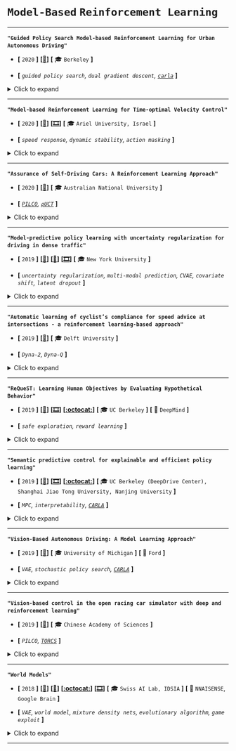 # `Model-Based` `Reinforcement Learning`

---

**`"Guided Policy Search Model-based Reinforcement Learning for Urban Autonomous Driving"`**

- **[** `2020` **]**
**[[:memo:](https://arxiv.org/abs/2005.03076)]**
**[** :mortar_board: `Berkeley` **]**

- **[** _`guided policy search`, `dual gradient descent`, [`carla`](http://carla.org/)_ **]**

<details>
  <summary>Click to expand</summary>

| ![[Source](https://arxiv.org/abs/2005.03076).](../media/2020_xu_1.PNG "[Source](https://arxiv.org/abs/2005.03076).")  |
|:--:|
| *Model-based `RL` with guided policy search (`GPS`). The `dynamics` model uses a Gaussian mixture model (`GMM`) with `20` mixtures as global prior. The `policy` model is updated via **dual gradient descent (`DGD`)**: it is a constrained optimization problem, where `KL divergence` constrains the magnitude of **policy updates** (since the **`dynamics` model is valid only `locally`**). I am confused by the inconsistency in terminology between **`LQR` / `LQG`**. The **augmented `cost` (`return` and `KL` term) of the Lagrangian** and its **derivatives** being computable, the authors claim that the trajectory optimization can be solved using **`LQG`**. But `LQR` in the figure. Since the optimization is done on an **expectation of `cumulative costs`**, I would say it is `LQG`. [Source](https://arxiv.org/abs/2005.03076).* |

Authors: Xu, Z., Chen, J., & Tomizuka

- Motivations.
  - `1-` **Model-free** `RL` methods suffer from:
    - Very poor **sampling efficiency**.
      - > "Showing **`100x` better sample efficiency** of the `GPS`-based `RL` method [over model-free ones]."
    - Lack of **interpretability**.
    - `reality gap`: It learns in a **non-perfect simulator**, so **transferring** to the real-world vehicle is difficult.
  - `2-` **Behavioural cloning** methods suffer from:
    - It requires collecting a **large amount of driving data**, which is costly and time consuming.
    - `Distributional shift`: the **training dataset is biased** compared to real world driving, since the expert drivers generally do not provide data for dangerous situations.
    - It essentially clones the **human driver demonstrations**, and cannot exceed the **human performance**.

- `MDP` formulation (_very simplified traffic scene - solvable with `PD`/`PID`_):
  - `state`
    - ego `lateral` deviation.
    - ego `yaw` error.
    - ego `speed`. _no info to the max allowed `speed`?_
    - `gap` to leader.
    - relative `speed` to leader.
  - `action`: throttle, brake, and steering angle.
  - `reward`
    - Penalizing `lateral`, `yaw`, `speed` deviations to references as well as changes in `control commands`.
    - Relative `position` and `speed` compared to the **leader** are also considered, but **only if the `gap` is smaller than `20m`**.

- Idea of the proposed model-based `RL`: **Guided Policy Search** (`GPS`). Iterate:
  - `1-` Collect samples by running the `policy`.
  - `2-` Learn a **parameterized `local` `dynamic model`** to approximate the complex and interactive driving task.
  - `3-` Optimize the driving `policy` under the **(non-linear approximate) `dynamic model`**, subject to a `constraint` on the magnitude of the  **`trajectory` change**.
    - > "We can view the `policy` as **imitating a supervised learning teacher**."
    - > "But the **teacher is adapting** to produce `actions` that the learner can also execute."

- `Global` / `local` models. From this [post](https://michaelrzhang.github.io/model-based-rl).
  - `1-` **Local models** are easier to fit, but need to be **thrown away** whenever the policy updates because they are **only accurate for trajectories collected under the old policy**.
    - > "It can take a number of episodes for the training of such parameterized models [`policy` and `dynamics` model]. In order to get **high sample efficiency**, we adopt the idea of **`local` models**, and apply the **time-varying linear Gaussian models** (_why "time varying"?_) to approximate the **local behavior** of the **system dynamics** and the **control policy**."
    - Trajectories are collected to fit **local models** rather than using **linearization’s of a global model** of the `dynamics`.
  - `2-` **Global models** are beneficial in that they generally maintain some sort of **consistency in `state` space** i.e. `states` close to each other generally have **similar dynamic**.
    - We can approximately get this same desirable behaviour by using a **`global` model as a prior** in training **`local` models**.
    - This is called **`Bayesian linear regression`** and can help reduce **sample complexity**.

- _Why is the policy search "guided"?_
  - Probably as opposed to **random search** for the two models? Or because of the `prior` that guides the local fit of the `dynamics` model?

- Learning the `dynamics model`.
  - > "We adopt a **`global` model** as the **prior**, which evolves throughout the whole model based `RL` lifetime, and **fit the `local` linear dynamics** to it at **each iteration**."
  - Nonlinear **prior** model: Gaussian mixture model (`GMM`). Here **`20` mixtures**.
  - Each **mixture element** serving as prior for **one driving pattern**.
  - Idea of **Expectation Maximization (`EM`)** process to train the `GMM`:
    - `1-` Each tuple sample (`st`, `at`, `st+1`) is first **assigned to a pattern**.
    - `2-` Then it is used to **update the mixture element**.
  - > "Finally, at each iteration, we fit the **current episode** of data (`st`, `at`, `st+1`)'s to the `GMM`, incorporating a **normal-inverse-`Wishart` prior**. The **`local` lineal** dynamics **`p`(`st+1`|`st`, `at`)** is derived by **conditioning the Gaussian** on (`st`, `at`)." [_I don't fully understand_]

- Learning the `policy`.
  - `1-` Using `KL divergence` to **constrain policy updates**.
  - `2-` Using **dual gradient descent (`DGD`)** to solve **constrained optimization** problems.
    - > "The main idea of the `DGD` is to **first minimize the Lagrangian function** under **fixed Lagrangian multiplier `λ`**, and then increase the **`λ` penalty** if the **constrained is violated**, so that more emphasis is placed on the **constraint term** in the Lagrangian function in the next iteration."
    - The **Lagrangian objective** can be re-written as an **augmented cost function `c`(`st`, `at`)**. This cost function and its derivatives can be directly computed, hence the trajectory optimization problem can be **solved using `LQG`**.
    - > "After the Lagrangian is optimized under a **fixed `λ`**, in the second step of `DGD`, `λ` is updated using the function below with **step size `α`**, and the `DGD` loop is closed."

- Baseline `1`: Black Box (**derivative-free**) optimization.
  - **Cross Entropy Method** (`CEM`).
  - **Simple** but **not sample efficient**.
  - "In order to optimize the **parameterized policy `πθ`**, the `CEM` adopts the assumption of **Gaussian distribution of `θ` = `N`(`µ`,`σ2`)**. It **iteratively samples `θ`** from the distribution, using which to **collect sample trajectories**, and then updates `µ` and `σ` using the `θ`’s that produces the best trajectories."

- Baseline `2`: model-free `SAC`.
  - It maximizes both the **expected return** and the **entropy** of the policy.

- Initialization (_is it fair?_):
  - `GPS` and `CEM`: **`PD` controller** with **large variance**, since the policies are **linear Gaussians**.
  - `SAC`: pure **random initialization** of the weights.
  - > "Therefore, the initial performances of the `GPS` and `CEM` are slightly better compared to the model free `RL` methods."

</details>

---

**`"Model-based Reinforcement Learning for Time-optimal Velocity Control"`**

- **[** `2020` **]**
**[[:memo:](https://www.researchgate.net/publication/343242054_Model-based_Reinforcement_Learning_for_Time-optimal_Velocity_Control)]**
**[[🎞️](https://www.youtube.com/watch?v=Ffo3SYonwPk)]**
**[** :mortar_board: `Ariel University, Israel` **]**

- **[** _`speed response`, `dynamic stability`, `action masking`_ **]**

<details>
  <summary>Click to expand</summary>

| ![[Source](https://www.researchgate.net/publication/343242054_Model-based_Reinforcement_Learning_for_Time-optimal_Velocity_Control).](../media/2020_hartmann_2.PNG "[Source](https://www.researchgate.net/publication/343242054_Model-based_Reinforcement_Learning_for_Time-optimal_Velocity_Control).")  |
|:--:|
| *Since the **underlying dynamic model of the vehicle** is complex, it is **learnt** with supervised learning. The learnt **transition** function is then used for `planning`. This improves the sampling efficiency compared to model-free `RL`. Note that instead of **directly predicting the next `state`**, the **neural network** predicts the **difference between the current state `s[t]` and the next state `s[t+1]`**. But no previous `action`s are considered (What about **physical latencies** and **"delayed action effect"**?). [Source](https://www.researchgate.net/publication/343242054_Model-based_Reinforcement_Learning_for_Time-optimal_Velocity_Control).* |

| ![[Source](https://www.researchgate.net/publication/343242054_Model-based_Reinforcement_Learning_for_Time-optimal_Velocity_Control).](../media/2020_hartmann_1.PNG "[Source](https://www.researchgate.net/publication/343242054_Model-based_Reinforcement_Learning_for_Time-optimal_Velocity_Control).")  |
|:--:|
| *The **Failure Prediction and Intervention Module (`FIM`)** uses an **analytical** model to determine the **potential instability** of a given `action`. Actions proposed by the `model-based RL` agent is overwritten if one of the **future predicted states** is prone to `roll-over`. This **maintains safety** also during the **beginning of the training process**, where the **learned model** may be inaccurate. [Source](https://www.researchgate.net/publication/343242054_Model-based_Reinforcement_Learning_for_Time-optimal_Velocity_Control).* |

| ![[Source](https://www.youtube.com/watch?v=Ffo3SYonwPk).](../media/2020_hartmann_1.gif "[Source](https://www.youtube.com/watch?v=Ffo3SYonwPk).")  |
|:--:|
| *[Source](https://www.youtube.com/watch?v=Ffo3SYonwPk).* |

Authors: Hartmann, G., Shiller, Z., & Azaria, A.

- Task: decide **binary acceleration** (`max-throttle` / `hard-brake`) to drive **as fast as possible** along a path (`steering` is controlled by an external module) without compromising **dynamic stability**.
- Motivations. Improve training wrt:
  - `1-` **Sampling efficiency**.
    - The **training time** should be short enough to enable training on **real vehicles** (less than **`1` minute** of real-time learning).
    - Since the **underlying dynamic model of the vehicle** is very complex, it is **learnt** (supervised learning) and then used for `planning`.
  - `2-` Safety. More precisely the **"dynamic stability"**.
    - > "By **“dynamic stability”** we refer to constraints on the vehicle that are functions of its speed, such as not **rolling-over** and not **sliding**."
    - > "An important advantage of `LMVO+FIM` over the other methods is that **it maintains safety** also during the **beginning of the training process**, where the **learned model** may be inaccurate."
  - As opposed to **model-free `RL`** approaches:
    - > "The **millions of training steps** are required to converge, which is impractical for real applications, and the **safety** of the learned driving policy is **not guaranteed**."
    - > "`LMVO+FIM` achieves higher velocity, in approximately **`1%` of the time that is required by `DDPG`**, while **completely preventing failure**."
- Main idea. Combine:
  - `1-` A **model-based `RL`** for **sampling efficiency**.
    - A **prediction transition function** is learnt (and maybe inaccurate at start).
    - _How the `model-based policy` is learnt is not explained. `MCTS`?_
  - `2-` An **analytical planner** to protect the vehicle from **reaching dynamically unstable `states`**.
    - Another prediction transition function (`bicycle` model) is used which _should_ ensure safety **before the other learned model converges**.

- Learning a **dynamic model**.
  - > "Instead of **directly predicting the next `state`**, we use a **neural network** to predict the **_difference_ between the current state `s[t]` and the next state `s[t+1]`**."
  - To make a **multi-step roll-out**, this **single-step prediction** is repeated.
    - > "Since the **multi-step predictions** are computed **iteratively** based on the previous step, the **error** between the predicted and actual values is **expected to grow** with the number of steps. For simplicity, we take a **`safety factor`** that is **linear with the number of future steps**."

- About the **analytical model**: _How to determine the_ **_potential instability_** _of a given `action`?_
  - Based on the **bicycle model**.
  - > "The **Lateral load Transfer Rate** (`LTR`), to estimate **how close the vehicle is to a `roll-over`**. The `LTR` describes the different between the **load** on the `left` and the load on the `right` wheels."
  - > "For **all rolled-out future `states`**, it is checked if the **predicted `LTR`** is lower than `1`, which indicates that the vehicle is **expected to remain safe**."
  - If an _"unsafe"_ manoeuvre is attempted, an alternative _"safe"_ local manoeuvre is executed (`max-brake`).
    - > "`πs` tries to **brake** while using the **regular controller for steering**, but if it predicts that the vehicle will **still result in an unstable state**, it also **straightens the steering wheel** which will prevent the expected **roll-over** by reducing the radius of curvature of the future state and following that, reducing `LTR`."

- A personal concern: **physical latencies** and **"delayed action effect"**.
  - In real cars, the **dynamic reaction** does depend on a sequence of **past actions**.
  - E.g. applying `max-throttle` at `5m/s` will result in totally **different speeds** depending if the car's **previous `action`** was `max-brake` or `max-throttle`.
  - Here:
    - **Predictions** and **decisions** are made at **`5Hz`**.
    - The learnt **transition** function takes as input the `speed` and desired `action`. No information about the past.
  - One solution from [TEXPLORE: ROS-based RL](https://link.springer.com/content/pdf/10.1007%2F978-3-662-44468-9_47.pdf):
    - > "To handle robots, which commonly have **sensor and actuator delays**, we **provide the model with the past `k` actions**."

- Another concern: computationally **expensive inference**.
  - The **forward path** in the net should be light. But `planning` steps seem costly, despite the minimal **`action` space** size (only `2` choices).
  - > "At every time step `t`, the action at must be applied immediately. However, since the **computing time is not negligible**, the **command is applied with some delay**. To solve this problem, instead of computing action `a[t]` at time `t`, action `a[t+1]` is computed based on the predicted next state `s[t+1]` and `a[t+1]` is applied immediately when obtaining the actual state `s[t+1]` at time `t+1` (which may be **slightly different** than the model’s prediction for that state)."

</details>

---

**`"Assurance of Self-Driving Cars: A Reinforcement Learning Approach"`**

- **[** `2020` **]**
**[[:memo:](https://cs.anu.edu.au/courses/CSPROJECTS/20S1/reports/u6646917_report.pdf)]**
**[** :mortar_board: `Australian National University` **]**

- **[** _[`PILCO`](https://mlg.eng.cam.ac.uk/pub/pdf/DeiRas11.pdf), [`ρUCT`](https://arxiv.org/pdf/0909.0801.pdf)_ **]**

<details>
  <summary>Click to expand</summary>

| ![[Source](https://cs.anu.edu.au/courses/CSPROJECTS/20S1/reports/u6646917_report.pdf).](../media/2020_quan_2.PNG "[Source](https://cs.anu.edu.au/courses/CSPROJECTS/20S1/reports/u6646917_report.pdf).")  |
|:--:|
| *Top-left: The task is not to drive a car! But rather to find the **weather conditions** causing accidents (not clear to me). Right: `Model learning` is done **offline**. Once a good confidence in **prediction accuracy** of `PILCO GPs` is obtained, **online `planning`** is conducted by starting a new episode and building up a `ρUCT` at each `state`. Bottom-left: [`ρUCT`](https://arxiv.org/pdf/0909.0801.pdf) is a **best-first `MCTS`** technique that **iteratively constructs a search tree in memory**. The tree is composed of **two interleaved types of nodes**: **`decision` nodes** and **`chance` nodes**. These correspond to the **alternating `max` and `sum` operations** in the `expectimax` operation. Each `node` in the tree corresponds to a **history `h`**. If `h` ends with an `action`, it is a **chance node**; if `h` ends with an (`observation`-`reward`) pair, it is a **decision node**. Each `node` contains a statistical estimate of the future `reward`. [Source](https://cs.anu.edu.au/courses/CSPROJECTS/20S1/reports/u6646917_report.pdf).* |

| ![[Source](https://cs.anu.edu.au/courses/CSPROJECTS/20S1/reports/u6646917_report.pdf).](../media/2020_quan_1.PNG "[Source](https://cs.anu.edu.au/courses/CSPROJECTS/20S1/reports/u6646917_report.pdf).")  |
|:--:|
| *Inference in the **transition model**: given **`x`**=(`s`, `a`), the `mean` and `variance` of the posterior distribution `p`(`s'`, **`x`**) are computed and used in a **normal distribution** to **sample state transitions**. [Source](https://cs.anu.edu.au/courses/CSPROJECTS/20S1/reports/u6646917_report.pdf).* |

Author: Quan, K.

- About:
  - A **student project**. Results are unfortunately not very good. But the report gives a good example of some **concrete `model-based` implementation** (and its **difficulties**).

- Motivation:
  - Perform `planning` to solve a `MDP` where the **environment dynamics** is **unknown**.
  - A **generative model** that **approximates the transition function** is therefore needed.

- About model-based `RL`.
  - > "In `model-based` `RL`, the agent learns an **approximated model of the environment** and performs **`planning`** utilising this model."
  - > "**Gaussian Process (`GP`)** is widely considered as the state-of-the-art method in **learning stochastic transition models**."
    - [`PILCO`](https://mlg.eng.cam.ac.uk/pub/pdf/DeiRas11.pdf) = *Probabilistic Inference for Learning Control*. It is a **model-based policy search** algorithm.
    - The **transition model** in the `PILCO` algorithm is implemented as a **`GP`**.
  - In short, the author proposes a combination of:
    - `1-` **Offline model learning** via `PILCO` Gaussian Processes.
    - `2-` **Online planning** with [`ρUCT`](https://arxiv.org/pdf/0909.0801.pdf).
  - Miscellaneous:
    - A **fixed frame rate** is necessary to reduce the difficulty of **learning the transition model**.
    - Here, a [python implementation]((https://github.com/nrontsis/PILCO)) of `PILCO` in `TensorFlow v2` is used, leveraging [`GPflow`](https://github.com/GPflow/GPflow) for the `GP` regression.

- Model learning is **OFFLINE**, for **efficiency** reasons.
  - Contrary to [`Dyna`](https://people.cs.umass.edu/~barto/courses/cs687/Chapter%209.pdf) model, **new experience** obtained from interactions with the environment during the **planning phase** is **not fed back** to the **model learning process** to further improve the **approximate transition model**.
    - > "The major reason is that **optimisation of `PILCO` `GPs`** is significantly time-consuming with a large set of experience. Thus, **interleaving online planning** in decision time with **model learning** would make the solution time intractable under the computation resource we have."
    - **Error correction** is therefore impossible.

- **Long `training` time** and **`sampling` time** with the `python` package:
  - A model learnt with `200` episodes has an **`8s` sampling time**, making `planning` intractable.
  - The author raises two reasons:
    - `1-` Optimisation of the `GP’s` hyper parameters are not done in **incremental-basis**.
    - `2-` Intermediate results of sampling from the **posterior distribution** are not **cached**, thus **every sampling** requires a `Cholesky` decomposition of the covariance matrix.

- About `planning`.
  - `Policy iteration` is not applicable.
    - It becomes **intractable** in large problems, since it operates in sweeps of the **entire `state`-`action` space**.
  - Instead Monte Carlo Tree Search (`MCTS`).
    - _No detail about the `state` discretization._
  - About [`ρUCT`](https://arxiv.org/pdf/0909.0801.pdf):
    - > "A generalisation of the popular `MCTS` algorithm `UCT`, that can be used to **approximate a finite horizon `expectimax` operation** given an environment model `ρ`.
    - > "The `ρUCT` algorithm can be realised by replacing the notion of `state` in `UCT` by an **agent history `h`** (which is always a sufficient statistic) and using an environment model `ρ` to **predict the next percept**."
    - `UCB1` is used by `ρUCT` as the **selection** strategy to balance `exploration` and `exploitation`.

- `MDP` formulation (_not clear to me_).
  - > "We set up the `CARLA` environment with a single vehicle moving towards a destination in a **straight lane** and a **pedestrian** that is placed in the path of the vehicle and stands still, which simulates the dynamics between a **moving car** and a pedestrian who is **crossing the street**."
  - > "The results indicate that **sun altitude** is an important influence factor for the stability and consistency of the test autonomous controller in that certain configurations of **sun altitude produce lighting conditions** that cause more frequent **failure** of the controller."
  - `gamma`
    - > "Since the length of episodes is **finite**, we **omit the discounting factor**."
  - `state` (normalisation is performed):
    - Pedestrian's (_or car's?_) `position`, `velocity` and `acceleration`. Plus a weather configuration: `SunAltitude`.
    - > "Out of the **`6` weather parameters** configurable in `CARLA`, in this baseline experiment we will only include `Sun Altitude` in our state-action space given its biggest impact on the **lighting condition**."
  - `reward`:
    - `+10` if the vehicle **crash** into pedestrian. _Should not it be negative? Or maybe the goal is to find the weather conditions that cause crashes?_
    - `-1` as **step penalty**.
  - `action`:
    - The task is **not to drive a car!**
    - Instead to **change the weather parameters**, i.e. `SunAltitude`.
    - > [During **data collection**] "An arbitrary policy produces `actions` that **modify the `SunAltitude`** weather parameter by sampling from a **Bernoulli Process** that gives the probability of **two actions**: increase `SunAltitude` by `2`, or decrease it by `2`: `P(A = 2) = p = 0.8, P(A = −2) = 1 − p`."

- Results:
  - Learning the **dynamics** is not successful.
    - For `velocity` prediction, the **error percentage** remains **higher than `40%`**!
  - > [solving the `MDP`] "The best result of **`1.2` average final reward** [_Rather `return`?_] that we have achieved so far is still having a significant gap from the **theoretical optimal reward of `10`** [_What about the `-1` step penalties??_]. Model error still seems to be a limiting factor to our planning capability."

</details>

---

**`"Model-predictive policy learning with uncertainty regularization for driving in dense traffic"`**

- **[** `2019` **]**
**[[:memo:](https://openreview.net/forum?id=HygQBn0cYm)]**
**[[:memo:](https://postersession.ai/poster/model-predictive-policy-learning-with-un/)]**
**[[🎞️](https://www.youtube.com/watch?v=X2s7gy3wIYw)]**
**[** :mortar_board: `New York University` **]**

- **[** _`uncertainty regularization`, `multi-modal prediction`, `CVAE`, `covariate shift`, `latent dropout`_ **]**

<details>
  <summary>Click to expand</summary>

| ![[Source](https://openreview.net/forum?id=HygQBn0cYm).](../media/2019_canziani_2.PNG "[Source](https://openreview.net/forum?id=HygQBn0cYm).")  |
|:--:|
| *Small-top-right: example when averaging the outcomes of dropping a pen, to show that **deterministic prediction** that **averages** over possible futures is not an option. Top: how the **`action`-conditional dynamics model** has its **latent variable sampled** during `training` and `inference`. Bottom: latent **dropout** to solve the **action insensitivity issue** if only sampling from the **learnt posterior distribution** (function of the true `next state`) during training. [Source](https://openreview.net/forum?id=HygQBn0cYm).* |

| ![[Source](https://openreview.net/forum?id=HygQBn0cYm).](../media/2019_canziani_1.PNG "[Source](https://openreview.net/forum?id=HygQBn0cYm).")  |
|:--:|
| *The **world model** produces various possible futures, i.e. the `next-state`. From them, the `reward` is computed. This estimation is good on the training distribution. But depending on the net initialization, moving **out of the training distribution** leads to different results and **arbitrary predictions**. How to reduce this **disagreement** between the models? By **uncertainty regularization**: **multiple forward passes** are performed with **dropout**, and the **variance of the prediction** is computed. The uncertainty is **summarized into this scalar** and used as **regularization term when training the `policy`**. [Source](https://openreview.net/forum?id=HygQBn0cYm).* |

| ![[Source](https://www.youtube.com/watch?v=X2s7gy3wIYw).](../media/2019_canziani_1.gif "[Source](https://www.youtube.com/watch?v=X2s7gy3wIYw).")  |
|:--:|
| *The `latent variable` of the **predictive model** (`CVAE`) enables to **predict a multiple modal future**. Here `4` sequences of **`200` latent variables** were sampled. None of them repeats the actual future but show `4` different variants of the future. The **deterministic predictor** does not work: it **averages** over possible futures, producing **blurred predictions**. [Source](https://www.youtube.com/watch?v=X2s7gy3wIYw).* |

Authors: Henaff, M., LeCun, Y., & Canziani, A.

- Motivations:
  - `1-` **Model-free `RL`** has **poor data efficiency**.
    - **Interactions** with the world can be **slow, expensive, or dangerous**.
    - > "Learning through interaction with the **real environment** is not a viable solution."
    - The idea is to learn a **model of the `environment dynamics`**, and use it to **train a `RL` agent**, i.e. **model-based `RL`**.
  - `2-` Observational data is often plentiful, _how can it be used?_
    - > "Trajectories of human drivers can be **easily collected using traffic cameras** resulting in an **abundance of observational data**."
  - `3-` **Dense** moving traffic, where **`interaction` is key**.
    - > "The **driver behavior is complex** and includes sudden accelerations, lane changes and merges which are **difficult to predict**; as such the dataset has high enviroment (or **aleatoric**) **uncertainty**."

- _Is `behavioural cloning` a good option?_
  - > "Learning policies from **purely observational data** is challenging because the data may **only cover a small region** of the space over which it is defined."
  - > "Another option [_here_] is to **learn a `dynamics model`** from observational data, and then use it to **train a `policy`**."

- `state`:
  - `1-` A vector: `ego-position` and `ego-speed`.
  - `2-` A `3`-channel image (**high-dimensional**):
    - `red` encodes the **lane markings**.
    - `green` encodes the locations of **neighbouring cars**.
    - `blue` represents the **ego car**.
- `action`:
  - Longitudinal `acceleration/braking`.
  - **Change in** `steering` angle.

- Main steps:
  - `1-` Learn an **action-conditional `dynamics model`** using the collected observational data.
    - From `NGSIM`. **`2` million transitions** are extracted.
  - `2-` Use this model to **train** a fast, feedforward **`policy` network**.
    - It minimizes an objective function containing two terms:
    - `1-` A **policy cost** which represents the **objective** the policy seeks to optimize, e.g. **avoid driving too close** to other cars.
    - `2-` An **uncertainty cost** which represents its **divergence from the `states` it is trained on**.
      - > "We measure this second cost by using the uncertainty of the `dynamics model` about its own predictions, calculated using **dropout**."

- Problem `1`: **predictions** cannot be **unimodal**. In particular, **averaging over the possible futures is bad**.
  - Solution: **conditional `VAE`**.
  - The **low dimensional `latent variable`** is sampled from **prior** distribution (`inference`) or from the **posterior** distribution (`training`).
  - **Different samples lead to different outcomes.**
  - Repeating the process enables to **unroll a potential future**, and generate a **`trajectory`**.

- Problem `2`: **`action` sensitivity**: _how to keep the_ **_stochastic dynamics model responsive_** _to `input actions`?_
  - The **predictive model** can **encode `action` information** in the **latent variables**, making the output **insensitive to the input `actions`**.
  - > "It is important for the prediction model to accurately **respond to input `actions`**, and not use the **latent variables** to encode factors of variation in the outputs which are due to the `actions`."
  - Solution: **Latent dropout**.
    - During training: sometimes sample `z` from the **prior** instead of the **latent variable encoder**.
    - > "This **forces** the prediction model to **extract as much information** as possible from the **input `states` and `actions`** by making the **latent variable independent of the output** with some probability."
  - > "Our **modified posterior distribution** discourages the model from **encoding `action` information in the latent variables**."

- _How to generate the_ **`latent variable`** at **`inference`/`testing` time** _if the_ **_`true target` is not available_**_?_
  - By sampling from the **(fixed) prior distribution**, here an **isotropic Gaussian**.

- Problem `3`: how to addresses **`covariate shift` without querying an expert** (`DAgger`)?
  - Solution: **Uncertainty regularization**.
  - A term **penalizing the uncertainty** of the **prediction forward model** is incorporated when training the `policy` network.
  - > "Intuitively, if the `dynamics model` is given a state-action pair from the **same distribution as `D`** (which it was **trained on**), it will have **low uncertainty about its prediction**. If it is given a `state`-`action` pair which is **outside this distribution**, it will have **high uncertainty**."
  - > "Minimizing this quantity with respect to actions encourages the **`policy` network** to produce `actions` which, when plugged into the forward model, will **produce predictions which the forward model is confident about**."
  - This could be seen as a form of **imitation learning**. But what if the **expert was not optimal**?
    - > "This leads to a set of `states` which the model is **presumably confident about**, but may not be a trajectory which also satisfies the policy cost `C` unless the dataset `D` consists of **expert trajectories**."
    - Solution: the second **cost term**, i.e. `RL`.

- Hence **`MPUR`: `M`odel-predictive `P`olicy-learning with `U`ncertainty `R`egularization.**
  - Note that **imitation learning** is performed at the **level of `trajectories`** rather than **individual `actions`**.
  - > "A key feature of is that we **optimize the objective over `T` time steps**, which is made possible by our **learned dynamics model**. This means that the actions will receive gradients from **multiple time steps ahead**, which will penalize actions which lead to large divergences from the training manifold **further into the future**, even if they only cause a **small divergence at the next time step.**"
  - > "We see that the **single-step imitation learner** produces **divergent trajectories** which turn into other lanes, whereas the `MPUR` and `MPER` methods show **trajectories** which primarily stay within their lanes."

</details>

---

**`"Automatic learning of cyclist’s compliance for speed advice at intersections - a reinforcement learning-based approach"`**

- **[** `2019` **]**
**[[:memo:](https://ieeexplore.ieee.org/document/8916847)]**
**[** :mortar_board: `Delft University` **]**

- **[** _`Dyna-2`, `Dyna-Q`_ **]**

<details>
  <summary>Click to expand</summary>

| ![ The proposed algorithm **learns the cyclist’s behaviour** in **reaction** to the **advised `speed`**. It is used to make **prediction about the next state**, allowing for a **search** that help to plan the best next move of the cyclist **on-the-fly**. A **`look-up table`** is used to model `F`. [Source](https://ieeexplore.ieee.org/document/8916847).](../media/2019_dabiri_1.PNG "The proposed algorithm **learns the cyclist’s behaviour** in **reaction** to the **advised `speed`**. It is used to make **prediction about the next state**, allowing for a **search** that help to plan the best next move of the cyclist **on-the-fly**. A **`look-up table`** is used to model `F`. [Source](https://ieeexplore.ieee.org/document/8916847).")  |
|:--:|
| *The proposed algorithm **learns the cyclist’s behaviour** in **reaction** to the **advised `speed`**. It is used to make **prediction about the next state**, allowing for a **search** that help to plan the best next move of the cyclist **on-the-fly**. A **`look-up table`** is used to model `F`. [Source](https://ieeexplore.ieee.org/document/8916847).* |

Authors: Dabiri, A., Hegyi, A., & Hoogendoorn, S.

- Motivation:
  - `1-` Advise a cyclist what speed to adopt when **approaching traffic lights** with uncertainty in the timing.
    - _To me, it looks like the opposite of numerous works that_ **_control traffic lights_**_, assuming behaviours of vehicles, in order to_ **_optimize the traffic flow_**_. Here, it may be worth for cyclists to speed up to catch a green light and avoid stopping._
    - Note that this is not a _global_ optimization for a _group_ of cyclists (e.g. on crossing lanes). Only one **single cyclist** is considered.
    - Note that the so-called "`agent`" is not the cyclist, but rather the module that **provides** the cyclist a **speed advice**.
  - `2-` Do not assume **full compliance** of the cyclist to the given advice, i.e. take into account the effect of **disregarding the advice**.
- Challenges:
  - `1-` There is no advanced knowledge on **how the cyclist may react** to the advice he/she receives.
    - The other **dynamics** (or _transition_) models (**deterministic** kinematics of the bike and **stochastic** evolution of the traffic light state) are assumed to be known.
  - `2-` The **computation time** available at each decision step is **limited**: we **cannot afford** to **wait for `next-state` to be known before starting to "search"**.
- Main ideas:
  - **Learn a model of the reaction** of cyclist to the advice (using a **`look-up table`**), on real-time (_it seems `continuous learning` to me_).
  - Use a **second search procedure** to obtain a **local approximation** of the action-value function, i.e. to help the agent to **select its next action**.
  - Hence:
    - > "Combine **learning** and **planning** to decide of the `speed` of a cyclist at an intersection".
- One strong inspiration: [**`Dyna-2`**](http://www0.cs.ucl.ac.uk/staff/D.Silver/web/Applications_files/dyna2.pdf) (Silver & Sutton, 2007).
  - > "The **value function** is a linear combination of the **transient** and **permanent** memories, such that the transient memory **tracks a local correction** to the permanent memory".
  - Without _transient_ memory, it reduces to `linear Sarsa`.
  - Without _permanent_ memory, it reduces to a **sample-based search** algorithm.
- One idea: use **`2` search** procedures:
  - > "Similar to [`Dyna-2`](http://www0.cs.ucl.ac.uk/staff/D.Silver/web/Applications_files/dyna2.pdf), `Dyna-c` [_`c` for `cyclist`_], **learns from the past and the future**:"
  - `1-` **`Search I`**: The **_long-term_** action-value is updated from what **has happened** in real world.
    - `Q`(`s`,`a`), which is updated from **real experience**.
    - This _long-term_ memory is used to represent **general knowledge** about the domain.
    - `Search I` can benefit from a _local_ approximation provided by `Search II`. _How? is I a real search or just argmax()?_
  - `2-` **`Search II`**: The **_short-term_** action-value is updated from what **could happen** in the future.
    - `Q¯`(`s`,`a`), which uses **simulated experience** for its update and focuses on **generating a local approximation** of the action-value function.
    - Based on the **learnt model** and the selected action, the agent **predicts the state in the next time step**.
    - It can **simulate experiences** (search procedure) that start from this "imagined" state and update `Q¯` accordingly.
- Difference with `dyna-q`. Time constrain: we can neither afford to wait for the next observation nor to take too long to think after observing it (as opposed to e.g. GO).
  - **`Search II`** has **exactly one timestep** to perform its searches:
    - > "Just after the action is taken and before reaching to the next time step, the agent has **`Ts` = `∆t` seconds** to perform `Search II`."
- One take-away:
  - > "Proper **initialisation of `Q`** can significantly **improve the performance** of the algorithm [_I note the logically equivalent contrapositive_]; the closer the algorithm starts to the real optimal action-value, the better."
  - > "Here, `Q` is **initialised** with its optimal value in case of **full compliance of the cyclist** [`next-observed speed` `=` `advised speed`]. Stochastic Dynamic Programming (`SDP`) is used for such initialisation."

</details>

---

**`"ReQueST: Learning Human Objectives by Evaluating Hypothetical Behavior"`**

- **[** `2019` **]**
**[[:memo:](https://arxiv.org/abs/1912.05652)]**
**[[🎞️](https://deepmind.com/blog/article/learning-human-objectives-by-evaluating-hypothetical-behaviours)]**
**[[:octocat:](https://github.com/rddy/ReQueST)]**
**[** :mortar_board: `UC Berkeley` **]**
**[** :car: `DeepMind` **]**

- **[** _`safe exploration`, `reward learning`_ **]**

<details>
  <summary>Click to expand</summary>

| ![ Right: Procedure to learn the **hidden reward function**: Using an **offline-learnt `generative model`**, query trajectories are produced for each **acquisition function** (`AF`).  **Transitions** of these trajectories are **labelled by the user**. The reward model ensemble is retrained on the **updated training data** using maximum-likelihood estimation. [Source](https://arxiv.org/abs/1912.05652).](../media/2019_reddy_1.PNG "Right: Procedure to learn the **hidden reward function**: Using an **offline-learnt `generative model`**, query trajectories are produced for each **acquisition function** (`AF`).  **Transitions** of these trajectories are **labelled by the user**. The reward model ensemble is retrained on the **updated training data** using maximum-likelihood estimation. [Source](https://arxiv.org/abs/1912.05652).")  |
|:--:|
| *Right: Procedure to learn the **hidden reward function**: Using an **offline-learnt `generative model`**, query trajectories are produced for each **acquisition function** (`AF`).  **Transitions** of these trajectories are **labelled by the user**. The reward model ensemble is retrained on the **updated training data** using maximum-likelihood estimation. [Source](https://arxiv.org/abs/1912.05652).* |

| ![ Four acquisition functions: `Maximize predicted rewards` makes the car drive **fast** and **far**. `Maximize reward model uncertainty` makes the car drive **close to the border**. `Minimize predicted rewards` makes the car drives **off-road**. `Maximize the novelty of training data` makes the car **stay still** _(since most training examples show cars in motion)_. Animated figure [here](https://sites.google.com/berkeley.edu/request).](../media/2019_reddy_2.PNG "Four acquisition functions: `Maximize predicted rewards` makes the car drive **fast** and **far**. `Maximize reward model uncertainty` makes the car drive **close to the border**. `Minimize predicted rewards` makes the car drives **off-road**. `Maximize the novelty of training data` makes the car **stay still** _(since most training examples show cars in motion)_. Animated figure [here](https://sites.google.com/berkeley.edu/request).")  |
|:--:|
| *Four acquisition functions: `Maximize predicted rewards` makes the car drive **fast** and **far**. `Maximize reward model uncertainty` makes the car drive **close to the border**. `Minimize predicted rewards` makes the car drives **off-road**. `Maximize the novelty of training data` makes the car **stay still** _(since most training examples show cars in motion)_. Animated figure [here](https://sites.google.com/berkeley.edu/request).* |

Authors: Reddy, S., Dragan, A. D., Levine, S., Legg, S., & Leike, J.

- One quote:
  - > "We **align** agent behavior with a **user’s objectives** by learning a model of the **user’s reward function** and training the agent via (`model-based`) `RL`."
- One term: **_"reward query synthesis via trajectory optimization"_** (`ReQueST`)
  - `synthesis`:
    - The model first learns a **generative model**, i.e. a **transition** or **forward dynamics** function.
    - It is trained using **off-policy** data and **maximum-likelihood** estimation, i.e. **unsupervised learning**.
    - It is used to **produce synthetic trajectories** (instead of using the default training environment).
    - Note: _building a forward dynamics model for cars in_ **interactive environments**_ _looks very challenging_.
  - `reward query`:
    - The user labels each **transition** in the synthetic trajectories based on some reward function (unknown to the agent).
    - Based on these signals, the agent learns a reward model `r`(`s`, `a`, `s'`), i.e. **unsupervised learning**.
    - The task can be regression or classification, for instance:
      - `good` - the car drives onto a new patch of road.
      - `unsafe` - off-road.
      - `neutral` - in a previously-visited road patch.
    - > "We use an ensemble method to model uncertainty."
  - `trajectory optimization`:
    - Once the reward model has converged, a **model-based `RL`** agent that optimizes the learned rewards is deployed.
    - It combines **planning** with **model-predictive control** (`MPC`).
- One concept: **_"acquisition function"_** (`AF`).
  - It answers the question: _how to generate_ **_"useful" query_** _trajectories?_
    - One option is to **sample random trajectories** from the learnt generative model.
    - > "The user knows the rewards and unsafe states, but **querying the user is expensive**." So it has to be done **efficiently**.
    - To generate useful queries, trajectories are **synthesized** so as to **maximize** so-called **_"acquisition functions"_** (`AF`).
  - The authors explain (_I did not understand everything_) that these `FA` serve (but not all) as **proxy** for the **_"value of information"_** (`VOI`):
    - > "The `AF` evaluates how **useful** it would be to **elicit reward labels** for trajectory `τ`".
  - The maximization of each of the `4` `FA` is intended to produce **different types of hypothetical behaviours**, and get **more diverse** training data and a **more accurate** reward model:
    - `1-` **Maximize** reward model **uncertainty**.
      - It is based on `ensemble disagreement`, i.e. generation of trajectories that **maximize the disagreement** between ensemble members.
      - The car is found to drive to **the edge** of the road and **slowing down**.
    - `2-` **Maximize** predicted **rewards**.
      - The agent tries to **act optimally** when trying to maximize this term.
      - It should detect when the reward model **incorrectly** outputs **high rewards** (**`reward hacking`**).
    - `3-` **Minimizes** predicted **rewards**.
      - > "Reward-minimizing queries elicit labels for **unsafe states**, which are **rare** in the training environment unless you explicitly seek them out."
      - The car is going **off-road** as quickly as possible.
    - `4-` Maximize the **novelty** of training data.
      - It produces novel trajectories that **differ** from those already in the training data, **regardless of their predicted reward**.
      - > "The car is **staying still**, which makes sense since the training data tends to contain **mostly trajectories of the car in motion**."
  - More precisely, the trajectory generation targets **two objectives** (balanced with some regularization constant):
    - `1-` Produce **informative** queries, i.e. maximize the `AFs`.
    - `2-` Produce **realistic** queries, i.e. maximize the probability of the **generative model** (staying **on the distribution** of states in the training environment).
- About **safe exploration**.
  - Via `AF-3`, the reward model learns to **detect unsafe states**.
  - > "One of the benefits of our method is that, since it learns from **synthetic trajectories instead of real trajectories**, it only has to **imagine visiting unsafe states**, instead of actually visiting them."
  - In addition (_to decide when the model has learnt enough_), the user observes **query trajectories**, which reveals what the reward model has learned.

</details>

---

**`"Semantic predictive control for explainable and efficient policy learning"`**

- **[** `2019` **]**
**[[:memo:](https://ieeexplore.ieee.org/document/8794437)]**
**[[🎞️](https://www.youtube.com/watch?v=FSrzyR8UhxM)]**
**[[:octocat:](https://github.com/ucbdrive/spc)]**
**[** :mortar_board: `UC Berkeley (DeepDrive Center), Shanghai Jiao Tong University, Nanjing University` **]**

- **[** _`MPC`, `interpretability`, [`CARLA`](http://carla.org)_ **]**

<details>
  <summary>Click to expand</summary>

| ![ `SPC`, inspired from `MPC`, is decomposed into one **feature extractor**, one **semantic and event predictor**, and a **guide for action selection**. [Source](https://github.com/ucbdrive/spc).](../media/2019_pan_1.PNG "`SPC`, inspired from `MPC`, is decomposed into one **feature extractor**, one **semantic and event predictor**, and a **guide for action selection**. [Source](https://github.com/ucbdrive/spc).")  |
|:--:|
| *__`SPC`__, inspired from **`MPC`**, is composed of one **semantic feature extractor**, one **semantic and event predictor**, and one **guide for action selection**. [Source](https://github.com/ucbdrive/spc).* |

Authors: Pan, X., Chen, X., Cai, Q., Canny, J., & Yu, F.

- Motivations:
  - `1-` **Sample efficiency**.
  - `2-` **Interpretability**.
  - Limitation of `behavioural cloning` methods:
    - > "Direct imitative behaviors do not consider **future consequences of actions explicitly**. [...] These models are **reactive** and the methods do not incorporate reinforcement or prediction signals."
  - Limitations of `model-free RL` methods:
    - > "To **train** a reliable policy, an `RL` agent requires **orders of magnitude more training data** than a human does for the same task."
    - > "An **unexplainable `RL` policy** is **undesirable** as a single bad decision can lead to a severe consequence without forewarning."
- One term: **"Semantic Predictive Control"** (**`SPC`**).
  - It is inspired by **_Model Predictive Control_** (`MPC`) in that it seeks an **optimal action sequence** over a finite horizon and **only executes the first action**.
  - **_"Semantic"_** because the idea it to try to **predict future semantic maps**, conditionned on action sequences and current observation.
  - `SPN` is trained on **rollout data sampled online** in the environment.
- Structure:
  - `1-` **Semantic estimation**.
    - Multi-scale intermediate features are extracted from `RGB` observations, using **"Deep Layer Aggregation"** (`DLA`), a special type of **skip connections**.
    - As noted:
      - > "Using **semantic segmentation** as a **latent state representation** helps to improve data efficiency."
    - This **multi-scale feature representation** is passed together with the **planned action** into the **prediction module** to iteratively produce **future feature maps**.
  - `2-` **Representation prediction**.
    - _What is predicted?_
      - `2.1-` The **future scene segmentation**
      - `2.2-` Some **task-dependent variables** (seen as _"future events"_) **conditioned** on _current observation_ and _action sequence_. This can include:
        - `Collision` signal (binary).
        - `Off-road` signal (binary).
        - `Single-step travel distance` (scalar).
        - `Speed` (scalar).
        - `Driving angle` (scalar).
        - Note: in their POC with [flappy bird](https://flappybird.io/), authors also predicted the discounted sum of rewards.
  - `3-` **Action sampling guidance**.
    - _How to select actions?_
      - `3.1-` One possible solution is to perform **gradient descent** to optimize an action sequence.
      - `3.2-` Another solution is to perform a **grid search** on the action space, and select the one with the **smallest cost**.
      - `3.3-` Instead, the authors propose to use the **result of the `SMP`**:
        - > "`SPN` outputs an **action guidance distribution** given a state input, indicating a **coarse action probability distribution**".
        - Then, they **sample multiple action sequences** according to this **action guidance distribution**, then **evaluates their costs**, and finally **pick the best one**.

</details>

---

**`"Vision-Based Autonomous Driving: A Model Learning Approach"`**

- **[** `2019` **]**
**[[:memo:](https://www.researchgate.net/publication/332912542_Vision-Based_Autonomous_Driving_A_Model_Learning_Approach)]**
**[** :mortar_board: `University of Michigan` **]**
**[** :car: `Ford` **]**

- **[** _`VAE`, `stochastic policy search`, [`CARLA`](http://carla.org)_ **]**

<details>
  <summary>Click to expand</summary>

One figure:

| ![ The `perception` module, the `memory` or `prediction` module, and the `control` module. [Source](https://www.researchgate.net/publication/332912542_Vision-Based_Autonomous_Driving_A_Model_Learning_Approach).](../media/2019_baheri_1.PNG "The `perception` module, the `memory` or `prediction` module, and the `control` module. [Source](https://www.researchgate.net/publication/332912542_Vision-Based_Autonomous_Driving_A_Model_Learning_Approach).")  |
|:--:|
| *The `perception` module, the `memory` or `prediction` module, and the `control` module. [Source](https://www.researchgate.net/publication/332912542_Vision-Based_Autonomous_Driving_A_Model_Learning_Approach).* |

Authors: Baheri, A., Kolmanovsky, I., Girard, A., Tseng, E., & Filev, D.

- The idea is to first **learn a model** of the environment (the `transition function` of the `MDP`) and **subsequently derive a policy** based on it.
- Three modules are used:
  - 1- A `VAE` is trained to **encode** front camera views into an **abstract latent representation**.
  - 2- A `LSTM` is trained to **predict** the latent representation of the **one time-step ahead frame**, given the **action** taken and the current state representation. Based on this prediction (`mean` and `std`), a next state representation is sampled using the VAE.
  - 3- A `CMA-ES` is trained to **take actions** (`steering`, `acceleration`, and `brake`) based on the `LSTM` hidden state (capturing history information) and the current state representation (predicted). The problem is formulated as an `MDP`.
- One idea about the **continuous** action space:
  - > "We combine the acceleration and brake commands into a **single value** between `−1` to `+1`, where the values between `−1` and `0` correspond to the brake command and the values between `0` and `1` correspond to the acceleration command".
  - The authors use the term _"acceleration command"_ for one of the actions. CARLA works with `throttle`, as human use the gas-pedal.
  - I have realized that the mapping `acceleration` `->` `throttle` is very complex. Therefore I think the agent is learning the `throttle` and considering the **single NN layer** used for the controller, this may be quite challenging.
- About the [`CMA-ES`](https://en.wikipedia.org/wiki/CMA-ES):
  - `ES` means "Evolution Strategy", i.e. an optimization technique based on ideas of evolution, iterating between of `variation` (via `recombination` and `mutation`) and `selection`.
    - `ES` is easy to **implement**, easy to **scale**, very fast if **parallelized** and extremely **simple**.
  - `CMA` means "Covariance Matrix Adaptation".
    - This means that in the `variation` phase, not only the `mean` but also the `covariance matrix` of the population is updated to increase the probability of previously successful steps.
    - Therefore, it can be seen as _Cross-Entropy Methods_ (`CEM`) with momentum.
- About **sampling efficiency**:
  - The authors note that `IL` and `model-free RL` baselines were taking resp. `14` hours and `12` days of driving for training and were both outperformed by the presented `model-based RL` approach which required `5` hours of human driving.
    - This only considers the **time to interact** with the environment, i.e. to record images.
    - It would be interesting to consider the time needed to **learn the policy** afterward.
  - `CMA-ES`, as a **derivative-free method**, is one of the least sample efficient approach.
    - I find interesting that an _evolutionary algorithm_ was chosen given the motivation of _increasing sampling efficiency_.
- About `model-based` RL:
  - The performance really depends on the **ability to learn a reliable model** of the environment.
    - The **low-level** representation of the `VAE` (size `128`) may not capture the most difficult situations.
    - The authors suggest looking at **mid-level** representations such as the [**affordance** representation](http://deepdriving.cs.princeton.edu/paper.pdf) of [DeepDriving](http://deepdriving.cs.princeton.edu/) instead.
  - Here, the authors **strictly split** the two tasks: First learn a model. Then do planning.
  - Why not **keeping interacting from time to time with the `env`**, in order to vary the **sources of experience**?
    - This should still be more **sample efficient** than model-free approaches while making sure the agent keep seeing **"correct" transitions**.

</details>

---

**`"Vision‑based control in the open racing car simulator with deep and reinforcement learning"`**

- **[** `2019` **]**
**[[:memo:](https://link.springer.com/article/10.1007/s12652-019-01503-y)]**
**[** :mortar_board: `Chinese Academy of Sciences` **]**

- **[** _`PILCO`, [`TORCS`](http://torcs.sourceforge.net/)_ **]**

<details>
  <summary>Click to expand</summary>

Some figures:

| ![ First __extract__ some variables - e.g. `curvature`, `desired speed`, `lateral offset`, `offset in heading` - from images using __supervised learning__ and then apply control learnt with __model-based `RL`__. [Source](https://link.springer.com/article/10.1007/s12652-019-01503-y).](../media/2019_zhu_2.PNG "First __extract__ some variables - e.g. `curvature`, `desired speed`, `lateral offset`, `offset in heading` - from images using __supervised learning__ and then apply control learnt with __model-based `RL`__. [Source](https://link.springer.com/article/10.1007/s12652-019-01503-y).")  |
|:--:|
| *First __extract__ some variables - e.g. `curvature`, `desired speed`, `lateral offset`, `offset in heading` - from images using __supervised learning__ and then apply control learnt with __model-based `RL`__. [Source](https://link.springer.com/article/10.1007/s12652-019-01503-y).* |

| ![ The __model-based__ `PILCO` algorithm is used to quickly learn to predict the __desired speed__. [Source](https://link.springer.com/article/10.1007/s12652-019-01503-y).](../media/2019_zhu_1.PNG "The __model-based__ `PILCO` algorithm is used to quickly learn to predict the __desired speed__. [Source](https://link.springer.com/article/10.1007/s12652-019-01503-y).")  |
|:--:|
| *The __model-based__ `PILCO` algorithm is used to quickly learn to predict the __desired speed__. [Source](https://link.springer.com/article/10.1007/s12652-019-01503-y).* |

Authors: Zhu, Y., & Zhao, D.

- Definitions:
  - **State** variables: `x` = [`lateral deviation`, `angle deviation`, `desired speed`].
  - **Dynamical** variables: `y` = [`x`, `curvature`].
  - **Cost** variables `z` = [`y`, `current speed`].
  - **Control** variables: `u` = [`steering`, `throttle or brake`].
  - The variable `current speed` is always known: either given by `TORCS` or read from `CAN bus`.
- One idea: contrary to `E2E`, the authors want to separate `perception` and `control`. Hence the training is divided into **two steps**:
  - 1- Extract _dynamical variables_ `y` from the simulator (assume _full observation_) and **learn a driving controller**. -> Using **model-based RL**.
  - 2- Try to extract `y` from images. -> Using **supervised learning**.
  - This step-by-step method brings advantages such as the possibility for **intermediate checks** and **uncertainty propagation**.
    - But both learning processes are **isolated**. And one defective block can cause the whole chain to fail.
    - In particular, the authors note that the `CNN` fails at predicting _`0`-lateral-offset_, i.e. when the car is **close to the centre**, causing the full system to **_"vibrate"_**.
    - This could be addressed on the **controller side** (_damping factor_ or adding _action consistency_ in the cost function), but it would be better to back-propagate these errors directly to the perception, as in _pixel-to-control_ approaches.
- _What is learnt by the controller?_
  - One option would be to learn the **transition function** leading to the new state: **`x[t+1]`** = `f`(`y`, `u`, `x`). This is what the simulator applies internally.
  - Instead, here, the _distribution_ of the **_change_** in **state** is learnt: **`delta`(`x`)** = `x[t+1]` - `x[t]` = `f`(`y`, `u`, `x`).
  - **Data is collected through interactions** and used to optimize the parameters of the controller:
    - Training **inputs** are formed by some recorded `Y` = [`y`, `u`].
    - Training **targets** are built with some recorded `ΔX` = [`delta`(`x`)].
- Another idea: the car is expected to **run at different velocities**.
  - Hence vary the **desired speed** depending on the **curvature**, the current velocity and the deviation in `heading`.
  - This is what the agent must learn to predict.
  - In the reward function of `PILCO`, the term about desired velocity play the **largest role** (_if you do not learn to decelerate before a turn, your experiences will always be limited since you will get off-road at each sharp turn_).
- One algorithm: `PILCO` = **`P`robabilistic `I`nference for `L`earning `CO`ntrol**.
  - In short, this is a **model-based** `RL` algorithm where the _system dynamics_ is modelled using a **Gaussian process** (`GP`).
  - The `GP` **predicts outcome distribution** of `delta`(`x`) with probabilities. _Hence first letter `P`_.
    - In particular, the job is to predict the **mean** and the **standard deviation** of this distribution which is **assumed to be Gaussian**.
    - This _probabilistic_ nature is important since **model-based** `RL` usually suffers from **_model bias_**.
  - The _cost variables_ are also predicted and based on this `z` distribution, the optimal control `u` is derived using **_policy gradient search_** (`PGS`).
    - More precisely, the _control variables_ `u` is assumed to be function of the expected cost `z` via an affine transformation followed by some saturation: `u` = `sat`(`w`*`z` + `b`).
    - Hence `PGS` aims at finding {`w`, `b`}: the predicted return and its derivatives are used to **optimize the controller parameters**.
    - The new controller is again used in `TORCS` to **generate data** and the learning process is repeated.
- _Why and how is the vanilla `PILCO` modified?_
  - The computational complexity of `PILCO` is linear in the **size of training set**.
    - Instead of using _sparse_ GP method (e.g. `FITC`), the authors decide to **prune the dataset** instead.
    - In particular, observation data are **sparsely collected** and **renewed at each iteration**.
  - Other modifications relate to the difference between input output/variable types. And the use of **different scenarios** to calculate the expected returns.
- One quote about the difference between `PILCO` and `MPC`:
  - > "The concept of PILCO is quite similar to explicit MPC algorithms, but MPC controllers are usually defined **piecewise affine**. For PILCO, control law can be represented in **any differentiable form**."

</details>

---

**`"World Models"`**

- **[** `2018` **]**
**[[:memo:](https://arxiv.org/abs/1803.10122)]**
**[[:memo:](https://worldmodels.github.io/)]**
**[[:octocat:](https://github.com/hardmaru/WorldModelsExperiments)]**
**[[🎞️](https://worldmodels.github.io/)]**
**[** :mortar_board: `Swiss AI Lab, IDSIA` **]**
**[** :car: `NNAISENSE`, `Google Brain` **]**

- **[** _`VAE`, `world model`, `mixture density nets`, `evolutionary algorithm`, `game exploit`_ **]**

<details>
  <summary>Click to expand</summary>

| ![[Source](https://arxiv.org/abs/1803.10122).](../media/2018_ha_1.PNG "[Source](https://arxiv.org/abs/1803.10122).")  |
|:--:|
| *The **`world model` (`V`+`M`)** is trained separately from the **`policy` (`C`)** to predict the **next latent variable** of the `VAE` (!not the `image` itself!) given the current `action`. The `policy` is then trained by **interacting with the 'real' environment**: each image is **encoded**, and the agent received the **corresponding latent variable `z`** together with the hidden variable of a `RNN` that captures the **temporal evolution** and **makes predictions**. The authors show that it is even possible to train this `policy` in the **learnt model** only. With the advantage that **it can easily be made more challenging** to **increase robustness**, by **adding noise** to the `transition` model. [Source](https://arxiv.org/abs/1803.10122).* |

| ![[Source](https://worldmodels.github.io/).](../media/2018_ha_1.gif "[Source](https://worldmodels.github.io/).")  |
|:--:|
| *__Car Racing__ environment. The `steering` action has a range from `-1` to `1`, the `acceleration` from `0` to `1`, and the `brake` from `0` to `1`. [Source](https://worldmodels.github.io/).* |

| ![[Source](https://worldmodels.github.io/).](../media/2018_ha_2.gif "[Source](https://worldmodels.github.io/).")  |
|:--:|
| *The image is **compressed in the encoder of the `VAE`**. A **latent vector `z`** is **sampled** from the estimated `mean` and `variance` parameters of the **prior Gaussian**. Here `z` contains **`32` features**. One can test see the **influence** of some of them, by observing how vectors are **decoded** by the `VAE`. And also see how **random vectors** are decoded. [Source](https://worldmodels.github.io/).* |

Authors: Ha, D., & Schmidhuber, J.

- Motivations.
  - `1-` Address issues faced by model-free `RL`: **`sampling efficiency`** and **`credit assignment`**.
    - In complex tasks, it would be important to have **large networks**, e.g. `RNN`.
    - But this is limited by the **`credit assignment` problem**.
    - Here the solution is to keep the **`policy` very small**, and give it **features of larger models** that were **trained separately**.
    - > "A small `controller` lets the training algorithm focus on the `credit assignment` problem on a **small search space**, while not sacrificing **capacity and expressiveness** via the larger `world model`."
  - `2-` Getting rid of the **real environment** and `sim-to-real` transfer.
    - > "Can we train our agent to **learn inside of its own dream**, and **transfer this `policy`** back to the actual environment?"
    - > "Running **computationally intensive game engines** require using **heavy compute resources** for rendering the game states into image frames, or **calculating physics** not immediately relevant to the game. We may not want to **waste cycles** training an agent in the actual environment, but instead train the agent as many times as we want **inside its simulated environment**."

  - `3-` Model **long term** dynamics observed from **high dimensional visual data**: `64x64` images.

- _How to deal with these sequences of_ **_raw pixel frames_**_?_
  - > "Learning a model of the dynamics from a **compressed latent space** enable `RL` algorithms to be much more data efficient."
  - The authors invite readers to watched **[Finn’s lecture](https://www.youtube.com/watch?v=iC2a7M9voYU)** on **Model-Based `RL`**.

- Three modules to learn, "inspired by our own **cognitive system**".
  - `1-` **Vision (`V`)**.
    - **Spatial** representation: **_compress what it sees_**.
    - **Variational Auto Encoder (`VAE`)**.
      - Each image frame is compressed into a **small latent vector `z`**, of **size `32`**.
      - The latent vector `z` is sampled from the **Gaussian prior `N`(`µ`,`σI`)** where `µ` and `σI` are learnt.
  - `2-` **Memory (`M`)**.
    - Temporal representation: **make predictions** about future latent variable, `p`(`z`), based on **historical information**.
      - > The `M` model serves as a predictive model of the **future `z` vectors** that **`V` is expected to produce**.
      - One alternative could be to **stack frames**.
    - A **`RNN`** is used, combined with a **`Mixture Density Network`** to model **non-deterministic outcomes**.
  - `3-` **Controller (`C`)**: the `policy`.
    - The decision-making component that **decides what `actions`** to take based only on the **representations created** by its `vision` and `memory` components.
    - `C` is a **simple single layer linear** model that maps the **latent variable `z`(`t`)** and **the hidden state of the `RNN` `h`(`t`)** directly to **action `a`(`t`)** at each time step.
  - This structure is based on [`Learning to Think`](https://arxiv.org/abs/1511.09249) (Schmidhuber, 2015).
    - > "A unifying framework for building a `RNN`-based general problem solver that can learn a `world model` of its environment and also learn to **reason about the future** using this model."

- For `M`: _How to deal with the stochasticity of the `transition` model?_
  - > "Because many complex environments are **stochastic** in nature, we train our `RNN` to **output a probability density function `p`(`z`)** instead of a **deterministic prediction of `z`**."
  - `p`(`z`) is approximated as a **mixture of Gaussian distribution**.
  - Therefore a **Mixture Density Network combined with a `RNN` (`MDN-RNN`)**.

- For `C`: _What input for the `policy`?_
  - Features extracted from the `world model` (`V` + `M`):
    - Only `z` (latent variable of the `VAE`): **wobbly and unstable**.
      - > "The representation `z`(`t`) provided by our `V` model only captures a representation at a moment in time and **does not have much predictive power**."
    - `z` and `h` (hidden state of the `RNN`): more stable.
      - > "Combining `z`(`t`) with `h`(`t`) gives our controller `C` a good representation of both the **current observation**, and **what to expect in the future**."
    - No rollout is needed (as opposed to `MCTS` for instance).
      - > "The agent **does not need to plan ahead** and **roll out hypothetical scenarios** of the future. Since `h`(`t`) contain information about the **probability distribution of the future**, the agent can just **query the `RNN` instinctively** to guide its action decisions. Like the baseball player discussed earlier, the agent can **instinctively predict** when and where to navigate in the heat of the moment."

- Dimensions:
  - `1-` `world model` (`V`+`M`): **large**.
    - The goal is to learn a **compact `spatial` and `temporal` representation**.
    - > "While it is the role of the `Vision` model to **compress what the agent sees** at each time frame, we also want to **compress what happens over time.**"
  - `2-` `policy`: **small**.
    - > "We deliberately make **`C` as simple and small as possible**, and **trained separately** from `V` and `M`, so that most of our agent’s complexity resides in the **world model** (`V` and `M`)."
    - Also because of the **`credit assignment` problem**.
    - Optimization algorithm: **Covariance-Matrix Adaptation Evolution Strategy (`CMA-ES`)** (evolutionary algorithm) since there are **a mere `867` parameters** inside the **linear controller model**.
    - Trained on single machine with multiple `CPU` cores, since `ES` is also **easy to parallelize**.
    - The `fitness` value for the agent is the **average `cumulative reward`** of `16` random rollouts (`16` seeds).

- Training `V`:
  - `1-` `10,000` rollouts are collected (with a random agent) from the real environment.
    - (`action`, `observation`) pairs are recorded.
  - `2-` The `VAE` is trained to encode each frame into **low dimensional latent vector `z`**.
    - By minimizing the difference between a given frame and the **reconstructed version of the frame** produced by the decoder from the **latent** representation `z`.

- Training `M`:
  - Only once `V` has been trained.
    - > "In principle, we can train **both models together** in an end-to-end manner, although we found that training **each separately** is more practical, and also achieves satisfactory results."
  - The `MDN-RNN` is trained to model `P`(`zt+1` | `at`,`zt`,`ht`) as a **mixture of Gaussians**.

- _How to deal with more complex tasks?_
  - For **simple environments**, using a **random policy** to collect demonstrations may be enough to **capture the dynamic**.
  - One could use the **learnt `policy`** to **collect new samples** and **iterate**.

- _How to deal with the_ **_imperfections_** _of the_ **_generated environments_**_?_
  - Risk of **cheating the `world model`**.
    - > "Because our world model is only an **approximate probabilistic model** of the environment, it will occasionally generate trajectories that **do not follow the laws governing** the actual environment. [...] Our world model will be **exploitable by the controller**, even if in the actual environment such exploits do not exist."
  - By **adding noise** to the **predictions** of the learnt model, i.e. **favouring robustness**.
    - > "We train an agent’s controller inside of a **`noisier` and more `uncertain` version** of its generated environment, and demonstrate that this approach helps prevent our agent from **taking advantage of the imperfections** of its internal `world model`."
  - This **temperature parameter `τ`** can be adjusted when **sampling** `z` to control **model uncertainty**.
    - It controls the **tradeoff** between `realism` and `exploitability`.
  - Another solution: using **`Bayesian` models** to **estimate the uncertainty**, as in [`PILCO`](https://mlg.eng.cam.ac.uk/pub/pdf/DeiRas11.pdf).
    - > "Using data collected from the environment, `PILCO` uses a **Gaussian process (`GP`)** model to learn the **system dynamics**, and then uses this model to **sample many trajectories** in order to train a controller to perform a desired task."

- Benefits of **substituting** the actual environment with the **learnt `world model`**.
  - > "In this simulation, **we do not need the `V` model** to **encode any real pixel frames** during the **hallucination process**, so our agent will therefore only train **entirely in a latent space environment**."
  - By **increasing the `uncertainty`**, the dream environment **becomes more difficult** compared to the actual environment.
    - > "Unlike the actual game environment, however, we note that it is possible to **add extra `uncertainty`** into the virtual environment, thus making the **game more challenging** in the dream environment."

- Limitations:
  - `1-` Limited **memory capacity** of the `NN` model.
    - > "While the human brain can hold **decades and even centuries of memories** to some resolution, our neural networks trained with back-propagation have more limited capacity and suffer from issues such as **catastrophic forgetting**."
  - `2-` `V` is trained **independently of the `reward` signals**. Hence it may encode parts of the observations that **are not relevant to a task**.
    - > "After all, **unsupervised learning** cannot, by definition, know what will be useful for the task at hand."
    - > "By training together with an `M` that **predicts rewards**, the **`VAE` may learn to focus on task-relevant areas of the image**, but the tradeoff here is that we may not be able to reuse the `VAE` effectively **for new tasks without retraining**."

</details>

---
